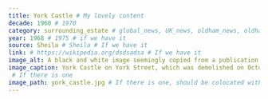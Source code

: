 ```yaml
---
title: York Castle # My lovely content
decade: 1960 # 1970
category: surrounding_estate # global_news, UK_news, oldham_news, oldham_history, towers, surrounding_estate # Always exactly one category
year: 1968 # 1975 # if we have it
source: Sheila # Sheila # If we have it
link: # https://wikipedia.org/dsdsadsa # If we have it
image_alt: A black and white image seemingly copied from a publication or newspaper, which features a row of houses with one house featuring a number of chimneys, turrets, and other castle-like features. It sticks out from the row of houses a long way. There is an iron fence and some cars parked in the foreground of the image. At the bottom of the image there is a caption which reads “York Castle on York Street, Bank Top. This house was built by a local steeplejack, Joe Ball and demolished on the 16th October 1968” # If there is one
image_caption: York Castle on York Street, which was demolished on October 16th 1968
 # If there is one
image_path: york_castle.jpg # If there is one, should be colocated with the index.md file in the folder
---
```

